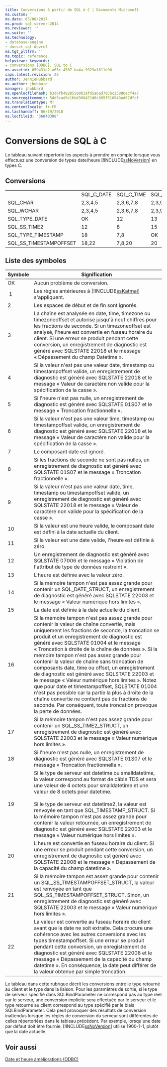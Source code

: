 ```yaml
---
title: Conversions à partir de SQL à C | Documents Microsoft
ms.custom: ''
ms.date: 03/06/2017
ms.prod: sql-server-2014
ms.reviewer: ''
ms.suite: ''
ms.technology:
- database-engine
- docset-sql-devref
ms.tgt_pltfrm: ''
ms.topic: reference
helpviewer_keywords:
- conversions [ODBC], SQL to C
ms.assetid: 059431e2-a65c-4587-ba4a-9929a1611e96
caps.latest.revision: 25
author: JennieHubbard
ms.author: jhubbard
manager: jhubbard
ms.openlocfilehash: b3d6fb49285580b3afd5a6ad785bc23886ecf4a7
ms.sourcegitcommit: 5dd5cad0c1bbd308471d6c885f516948ad67dfcf
ms.translationtype: MT
ms.contentlocale: fr-FR
ms.lasthandoff: 06/19/2018
ms.locfileid: "36040398"
---
```

# <a name="conversions-from-sql-to-c"></a>Conversions de SQL à C
  Le tableau suivant répertorie les aspects à prendre en compte lorsque vous effectuez une conversion de types date/heure [!INCLUDE[ssNoVersion](../../includes/ssnoversion-md.md)] en types C.  
  
## <a name="conversions"></a>Conversions  
  
||||||||||  
|-|-|-|-|-|-|-|-|-|  
||SQL_C_DATE|SQL_C_TIME|SQL_C_TIMESTAMP|SQL_C_SS_TIME2|SQL_C_SS_TIMESTAMPOFFSET|SQL_C_BINARY|SQL_C_CHAR|SQL_C_WCHAR|  
|SQL_CHAR|2,3,4,5|2,3,6,7,8|2,3,9,10,11|2,3,6,7|2,3,9,10,11| 1| 1| 1|  
|SQL_WCHAR|2,3,4,5|2,3,6,7,8|2,3,9,10,11|2,3,6,7|2,3,9,10,11| 1| 1| 1|  
|SQL_TYPE_DATE|OK|12|13|12|13,23|14|16|16|  
|SQL_SS_TIME2|12|8|15|OK|10,23|17|16|16|  
|SQL_TYPE_TIMESTAMP|18|7,8|OK|7|23|19|16|16|  
|SQL_SS_TIMESTAMPOFFSET|18,22|7,8,20|20|7,20|OK|21|16|16|  
  
## <a name="key-to-symbols"></a>Liste des symboles  
  
|Symbole|Signification|  
|------------|-------------|  
|OK|Aucun problème de conversion.|  
| 1|Les règles antérieures à [!INCLUDE[ssKatmai](../../includes/sskatmai-md.md)] s'appliquent.|  
|2|Les espaces de début et de fin sont ignorés.|  
|3|La chaîne est analysée en date, time, timezone ou timezoneoffset et autorise jusqu'à neuf chiffres pour les fractions de seconde. Si un timezoneoffset est analysé, l'heure est convertie en fuseau horaire du client. Si une erreur se produit pendant cette conversion, un enregistrement de diagnostic est généré avec SQLSTATE 22018 et le message « Dépassement du champ Datetime ».|  
|4|Si la valeur n'est pas une valeur date, timestamp ou timestampoffset valide, un enregistrement de diagnostic est généré avec SQLSTATE 22018 et le message « Valeur de caractère non valide pour la spécification de la casse ».|  
|5|Si l'heure n'est pas nulle, un enregistrement de diagnostic est généré avec SQLSTATE 01S07 et le message « Troncation fractionnelle ».|  
|6|Si la valeur n'est pas une valeur time, timestamp ou timestampoffset valide, un enregistrement de diagnostic est généré avec SQLSTATE 22018 et le message « Valeur de caractère non valide pour la spécification de la casse ».|  
|7|Le composant date est ignoré.|  
|8|Si les fractions de seconde ne sont pas nulles, un enregistrement de diagnostic est généré avec SQLSTATE 01S07 et le message « Troncation fractionnelle ».|  
|9|Si la valeur n'est pas une valeur date, time, timestamp ou timestampoffset valide, un enregistrement de diagnostic est généré avec SQLSTATE 22018 et le message « Valeur de caractère non valide pour la spécification de la casse ».|  
|10|Si la valeur est une heure valide, le composant date est défini à la date actuelle du client.|  
|11|Si la valeur est une date valide, l'heure est définie à zéro.|  
|12|Un enregistrement de diagnostic est généré avec SQLSTATE 07006 et le message « Violation de l'attribut de type de données restreint ».|  
|13|L'heure est définie avec la valeur zéro.|  
|14|Si la mémoire tampon n'est pas assez grande pour contenir un SQL_DATE_STRUCT, un enregistrement de diagnostic est généré avec SQLSTATE 22003 et le message « Valeur numérique hors limites ».|  
|15|La date est définie à la date actuelle du client.|  
|16|Si la mémoire tampon n'est pas assez grande pour contenir la valeur de chaîne convertie, mais uniquement les fractions de seconde, la troncation se produit et un enregistrement de diagnostic est généré avec SQLSTATE 01004 et le message « Troncation à droite de la chaîne de données ». Si la mémoire tampon n'est pas assez grande pour contenir la valeur de chaîne sans troncation de composants date, time ou offset, un enregistrement de diagnostic est généré avec SQLSTATE 22003 et le message « Valeur numérique hors limites ». Notez que pour date et timestampoffset, SQLSTATE 01004 n'est pas possible car la partie la plus à droite de la chaîne convertie ne contient pas de fractions de seconde. Par conséquent, toute troncation provoque la perte de données.|  
|17|Si la mémoire tampon n'est pas assez grande pour contenir un SQL_SS_TIME2_STRUCT, un enregistrement de diagnostic est généré avec SQLSTATE 22003 et le message « Valeur numérique hors limites ».|  
|18|Si l'heure n'est pas nulle, un enregistrement de diagnostic est généré avec SQLSTATE 01S07 et le message « Troncation fractionnelle ».|  
|19|Si le type de serveur est datetime ou smalldatetime, la valeur correspond au format de câble TDS et sera une valeur de 4 octets pour smalldatetime et une valeur de 8 octets pour datetime.<br /><br /> Si le type de serveur est datetime2, la valeur est renvoyée en tant que SQL_TIMESTAMP_STRUCT. Si la mémoire tampon n'est pas assez grande pour contenir la valeur retournée, un enregistrement de diagnostic est généré avec SQLSTATE 22003 et le message « Valeur numérique hors limites ».|  
|20|L'heure est convertie en fuseau horaire du client. Si une erreur se produit pendant cette conversion, un enregistrement de diagnostic est généré avec SQLSTATE 22008 et le message « Dépassement de la capacité du champ datetime ».|  
|21|Si la mémoire tampon est assez grande pour contenir un SQL_SS_TIMESTAMPOFFSET_STRUCT, la valeur est renvoyée en tant que SQL_SS_TIMESTAMPOFFSET_STRUCT. Sinon, un enregistrement de diagnostic est généré avec SQLSTATE 22003 et le message « Valeur numérique hors limites ».|  
|22|La valeur est convertie au fuseau horaire du client avant que la date ne soit extraite. Cela procure une cohérence avec les autres conversions avec les types timestampoffset. Si une erreur se produit pendant cette conversion, un enregistrement de diagnostic est généré avec SQLSTATE 22008 et le message « Dépassement de la capacité du champ datetime ». En conséquence, la date peut différer de la valeur obtenue par simple troncation.|  
  
 Le tableau dans cette rubrique décrit les conversions entre le type retourné au client et le type dans la liaison. Pour les paramètres de sortie, si le type de serveur spécifié dans SQLBindParameter ne correspond pas au type réel sur le serveur, une conversion implicite sera effectuée par le serveur et le type retourné au client correspond au type spécifié par le biais SQLBindParameter. Cela peut provoquer des résultats de conversion inattendus lorsque les règles de conversion du serveur sont différentes de celles répertoriées dans le tableau précédent. Par exemple, lorsqu'une date par défaut doit être fournie, [!INCLUDE[ssNoVersion](../../includes/ssnoversion-md.md)] utilise 1900-1-1, plutôt que la date actuelle.  
  
## <a name="see-also"></a>Voir aussi  
 [Date et heure améliorations &#40;ODBC&#41;](date-and-time-improvements-odbc.md)  
  
  